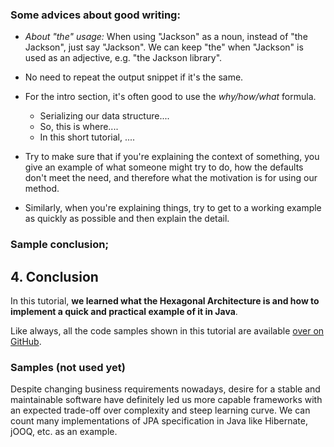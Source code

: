 
### Some advices about good writing:

* *About "the" usage:* When using "Jackson" as a noun, instead of "the Jackson", just say "Jackson". We can keep "the" when "Jackson" is used as an adjective,
e.g. "the Jackson library".

* No need to repeat the output snippet if it's the same.

* For the intro section, it's often good to use the *why/how/what* formula.
    - Serializing our data structure....
    - So, this is where....
    - In this short tutorial, ....

* Try to make sure that if you're explaining the context of something, you give an example of what someone might try to do, how the defaults don't meet the need, and therefore what the motivation is for using our method.

* Similarly, when you're explaining things, try to get to a working example as quickly as possible and then explain the detail.

### Sample conclusion;
<h2 id="conclusion">4. Conclusion</h2>
In this tutorial, <strong>we learned what the Hexagonal Architecture is and how to implement a quick and practical example of it in Java</strong>.

Like always, all the code samples shown in this tutorial are available <a href="https://github.com">over on GitHub</a>.

### Samples (not used yet)

Despite changing business requirements nowadays, desire for a stable and maintainable software have definitely led us more capable frameworks with an expected trade-off over complexity and steep learning curve. We can count many implementations of JPA specification in Java like Hibernate, jOOQ, etc. as an example.
